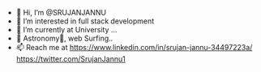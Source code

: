 - 👋 Hi, I’m @SRUJANJANNU
- 👀 I’m interested in full stack development
- 🌱 I’m currently at University  ...
- 💞️ Astronomy🌌, web Surfing..
- 📫 Reach me at  https://www.linkedin.com/in/srujan-jannu-34497223a/
                 https://twitter.com/SrujanJannu1
<!---
SRUJANJANNU/SRUJANJANNU is a ✨ special ✨ repository because its `README.md` (this file) appears on your GitHub profile.
You can click the Preview link to take a look at your changes.
--->
